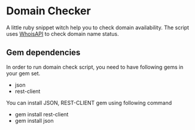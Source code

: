 # Domain Checker

A little ruby snippet witch help you to check domain availability. The script uses [WhoisAPI](http://www.whoisxmlapi.com/domain-availability-api.php) to check domain name status.

## Gem dependencies

In order to run domain check script, you need to have following gems in your gem set. 

- json
- rest-client

You can install JSON, REST-CLIENT gem using following command

- gem install rest-client
- gem install json







